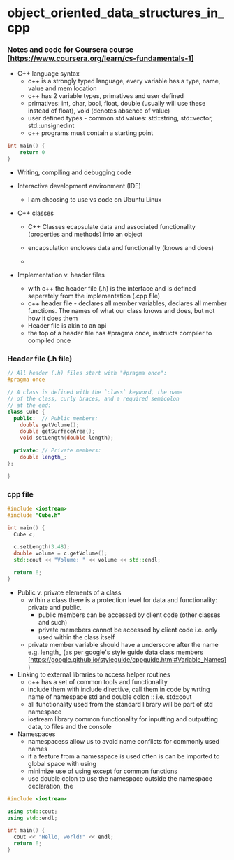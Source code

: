 # object_oriented_data_structures_in_cpp
### Notes and code for Coursera course [https://www.coursera.org/learn/cs-fundamentals-1]
- C++ language syntax 
    - c++ is a strongly typed language, every variable has a type, name, value and mem location
    - c++ has 2 variable types, primatives and user defined
    - primatives: int, char, bool, float, double (usually will use these instead of float), void (denotes absence of value)
    - user defined types - common std values: std::string, std::vector, std::unsignedint
    - c++ programs must contain a starting point
```c++
int main() {
    return 0
}
```
- Writing, compiling and debugging code 
- Interactive development environment (IDE)
    - I am choosing to use vs code on Ubuntu Linux
- C++ classes 
    - C++ Classes ecapsulate data and associated functionality (properties and methods) into an object
    - encapsulation encloses data and functionality (knows and does)
    
    -
    


- Implementation v. header files 
    - with c++ the header file (.h) is the interface and is defined seperately from the implementation (.cpp file)
    - c++ header file - declares all member variables, declares all member functions. The names of what our class knows and does, but not how it does them
    - Header file is akin to an api
    - the top of a header file has #pragma once, instructs compiler to compiled once

### Header file (.h file)

``` c++
// All header (.h) files start with "#pragma once":
#pragma once

// A class is defined with the `class` keyword, the name
// of the class, curly braces, and a required semicolon
// at the end:
class Cube {
  public:  // Public members:
    double getVolume();
    double getSurfaceArea();
    void setLength(double length);

  private: // Private members:
    double length_;
};

}
```
### cpp file

``` c++
#include <iostream>
#include "Cube.h"

int main() {
  Cube c;

  c.setLength(3.48);
  double volume = c.getVolume();
  std::cout << "Volume: " << volume << std::endl;

  return 0;
}
```
- Public v. private elements of a class
    - within a class there is a protection level for data and functionality: private and public.
        - public members can be accessed by client code (other classes and such)
        - private memebers cannot be accessed by client code i.e. only used within the class itself
    - private member variable should have a underscore after the name e.g. length_ (as per google's style guide data class members [https://google.github.io/styleguide/cppguide.html#Variable_Names])
- Linking to external libraries to access helper routines 
    - c++ has a set of common tools and functionality
    - include them with include directive, call them in code by wrting name of namespace std and double colon :: i.e. std::cout
    - all functionality used from the standard library will be part of std namespace
    - iostream library common functionality for inputting and outputting data, to files and the console
- Namespaces
    - namespacess allow us to avoid name conflicts for commonly used names
    - if a feature from a namesspace is used often is can be imported to global space with using
    - minimize use of using except for common functions
    - use double colon to use the namespace outside the namespace declaration, the 
```c++
#include <iostream>

using std::cout;
using std::endl;

int main() {
  cout << "Hello, world!" << endl;
  return 0;
}

```